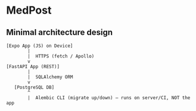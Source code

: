 # MedPost

## Minimal architecture design

```
[Expo App (JS) on Device]
        |
        |  HTTPS (fetch / Apollo)
        v
[FastAPI App (REST)]
        |
        |  SQLAlchemy ORM
        v
   [PostgreSQL DB]
        ^
        |  Alembic CLI (migrate up/down) — runs on server/CI, NOT the app
```
